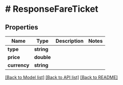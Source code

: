 # # ResponseFareTicket

## Properties

Name | Type | Description | Notes
------------ | ------------- | ------------- | -------------
**type** | **string** |  | 
**price** | **double** |  | 
**currency** | **string** |  | 

[[Back to Model list]](../../README.md#documentation-for-models) [[Back to API list]](../../README.md#documentation-for-api-endpoints) [[Back to README]](../../README.md)


